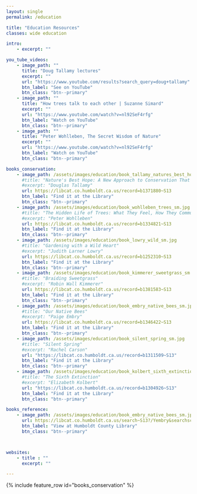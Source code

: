 ```yaml
---
layout: single
permalink: /education

title: "Education Resources"
classes: wide education

intro: 
    - excerpt: ""

you_tube_videos:
    - image_path: ""
      title: "Doug Tallamy lectures"
      excerpt: ""
      url: "https://www.youtube.com/results?search_query=doug+tallamy"
      btn_label: "See on YouTube"
      btn_class: "btn--primary"
    - image_path: ""
      title: "How trees talk to each other | Suzanne Simard"
      excerpt: ""
      url: "https://www.youtube.com/watch?v=nl92SeF4rfg"
      btn_label: "Watch on YouTube"
      btn_class: "btn--primary"
    - image_path: ""
      title: "Peter Wohlleben, The Secret Wisdom of Nature"
      excerpt: ""
      url: "https://www.youtube.com/watch?v=nl92SeF4rfg"
      btn_label: "Watch on YouTube"
      btn_class: "btn--primary"

books_conservation:
    - image_path: /assets/images/education/book_tallamy_natures_best_hope_sm.jpg 
      #title: "Nature's Best Hope: A New Approach to Conservation That Starts in Your Yard" 
      #excerpt: "Douglas Tallamy"
      url: https://libcat.co.humboldt.ca.us/record=b1371880~S13 
      btn_label: "Find it at the Library"
      btn_class: "btn--primary"
    - image_path: /assets/images/education/book_wohlleben_trees_sm.jpg 
      #title: "The Hidden Life of Trees: What They Feel, How They Communicate—Discoveries from A Secret World"
      #excerpt: "Peter Wohlleben"
      url: https://libcat.co.humboldt.ca.us/record=b1334821~S13 
      btn_label: "Find it at the Library"
      btn_class: "btn--primary"
    - image_path: /assets/images/education/book_lowry_wild_sm.jpg
      #title: "Gardening with a Wild Heart"
      #excerpt: "Judith Larner Lowry"
      url: https://libcat.co.humboldt.ca.us/record=b1252310~S13
      btn_label: "Find it at the Library"
      btn_class: "btn--primary"
    - image_path: /assets/images/education/book_kimmerer_sweetgrass_sm.jpg
      #title: "Braiding Sweetgrass"
      #excerpt: "Robin Wall Kimmerer"
      url: https://libcat.co.humboldt.ca.us/record=b1381583~S13 
      btn_label: "Find it at the Library"
      btn_class: "btn--primary"
    - image_path: /assets/images/education/book_embry_native_bees_sm.jpg
      #title: "Our Native Bees"
      #excerpt: "Paige Embry"
      url: https://libcat.co.humboldt.ca.us/record=b1346422~S13 
      btn_label: "Find it at the Library"
      btn_class: "btn--primary"
    - image_path: /assets/images/education/book_silent_spring_sm.jpg
      #title: "Silent Spring"
      #excerpt: "Rachel Carson"
      url: "https://libcat.co.humboldt.ca.us/record=b1311509~S13" 
      btn_label: "Find it at the Library"
      btn_class: "btn--primary"
    - image_path: /assets/images/education/book_kolbert_sixth_extinction_sm.jpg
      #title: "The Sixth Extinction"
      #excerpt: "Elizabeth Kolbert"
      url: "https://libcat.co.humboldt.ca.us/record=b1304926~S13"
      btn_label: "Find it at the Library"
      btn_class: "btn--primary"

books_reference:
    - image_path: /assets/images/education/book_embry_native_bees_sm.jpg
      url: https://libcat.co.humboldt.ca.us/search~S13?/Yembry&searchscope=13&SORT=D/Yembry&searchscope=13&SORT=D&SUBKEY=embry/1%2C13%2C13%2CB/frameset&FF=Yembry&searchscope=13&SORT=D&1%2C1%2C 
      btn_label: "View at Humboldt County Library"
      btn_class: "btn--primary"



websites:
    - title : ""
      excerpt: ""

---
```

{% include feature_row id="books_conservation" %}


